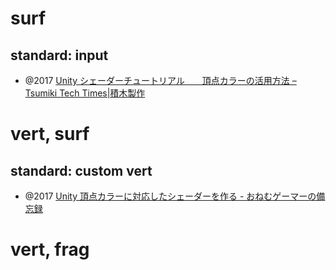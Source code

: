 # surf

## standard: input

- @2017 [Unity シェーダーチュートリアル　　頂点カラーの活用方法 – Tsumiki Tech Times|積木製作](http://tsumikiseisaku.com/blog/shader-tutorial-vcolor/)

# vert, surf

## standard: custom vert

- @2017 [Unity 頂点カラーに対応したシェーダーを作る - おねむゲーマーの備忘録](https://sleepygamersmemo.blogspot.com/2017/04/unity-vertex-color-shader.html)

# vert, frag

